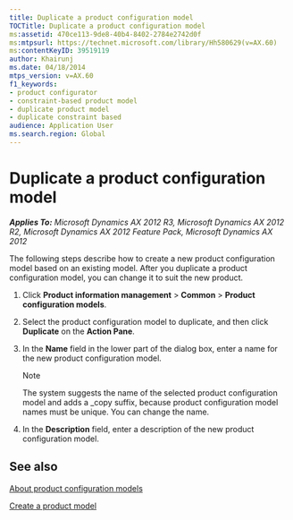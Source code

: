 ```yaml
---
title: Duplicate a product configuration model
TOCTitle: Duplicate a product configuration model
ms:assetid: 470ce113-9de8-40b4-8402-2784e2742d0f
ms:mtpsurl: https://technet.microsoft.com/library/Hh580629(v=AX.60)
ms:contentKeyID: 39519119
author: Khairunj
ms.date: 04/18/2014
mtps_version: v=AX.60
f1_keywords:
- product configurator
- constraint-based product model
- duplicate product model
- duplicate constraint based
audience: Application User
ms.search.region: Global
---
```


# Duplicate a product configuration model 


_**Applies To:** Microsoft Dynamics AX 2012 R3, Microsoft Dynamics AX 2012 R2, Microsoft Dynamics AX 2012 Feature Pack, Microsoft Dynamics AX 2012_

The following steps describe how to create a new product configuration model based on an existing model. After you duplicate a product configuration model, you can change it to suit the new product.

1.  Click **Product information management** \> **Common** \> **Product configuration models**.

2.  Select the product configuration model to duplicate, and then click **Duplicate** on the **Action Pane**.

3.  In the **Name** field in the lower part of the dialog box, enter a name for the new product configuration model.
    

    > [!NOTE]
    > <P>The system suggests the name of the selected product configuration model and adds a _copy suffix, because product configuration model names must be unique. You can change the name.</P>



4.  In the **Description** field, enter a description of the new product configuration model.

## See also

[About product configuration models](about-product-configuration-models.md)

[Create a product model](create-a-product-model.md)

  


